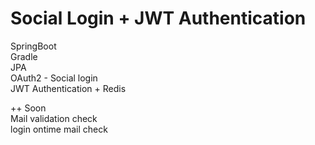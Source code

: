 # Social Login + JWT Authentication

SpringBoot  
Gradle   
JPA  
OAuth2 - Social login  
JWT Authentication + Redis  
  
++  Soon  
Mail validation check  
login ontime mail check
